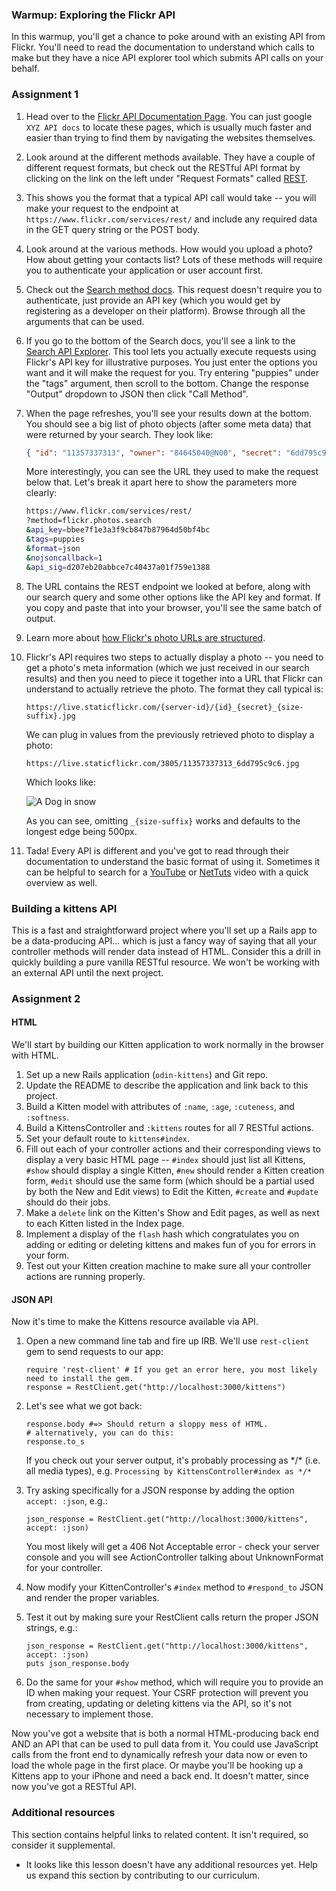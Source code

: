 ### Warmup: Exploring the Flickr API

In this warmup, you'll get a chance to poke around with an existing API from Flickr. You'll need to read the documentation to understand which calls to make but they have a nice API explorer tool which submits API calls on your behalf.

### Assignment 1

<div class="lesson-content__panel" markdown="1">

1.  Head over to the [Flickr API Documentation Page](http://www.flickr.com/services/api/). You can just google `XYZ API docs` to locate these pages, which is usually much faster and easier than trying to find them by navigating the websites themselves.
1.  Look around at the different methods available. They have a couple of different request formats, but check out the RESTful API format by clicking on the link on the left under "Request Formats" called [REST](http://www.flickr.com/services/api/request.rest.html).
1.  This shows you the format that a typical API call would take -- you will make your request to the endpoint at `https://www.flickr.com/services/rest/` and include any required data in the GET query string or the POST body.
1.  Look around at the various methods. How would you upload a photo? How about getting your contacts list? Lots of these methods will require you to authenticate your application or user account first.
1.  Check out the [Search method docs](http://www.flickr.com/services/api/flickr.photos.search.html). This request doesn't require you to authenticate, just provide an API key (which you would get by registering as a developer on their platform). Browse through all the arguments that can be used.
1.  If you go to the bottom of the Search docs, you'll see a link to the [Search API Explorer](http://www.flickr.com/services/api/explore/flickr.photos.search). This tool lets you actually execute requests using Flickr's API key for illustrative purposes.  You just enter the options you want and it will make the request for you. Try entering "puppies" under the "tags" argument, then scroll to the bottom. Change the response "Output" dropdown to JSON then click "Call Method".
1.  When the page refreshes, you'll see your results down at the bottom. You should see a big list of photo objects (after some meta data) that were returned by your search.  They look like:

    ~~~json
    { "id": "11357337313", "owner": "84645040@N00", "secret": "6dd795c9c6", "server": "3805", "farm": 4, "title": "Gavin-Feb2013-0127", "ispublic": 1, "isfriend": 0, "isfamily": 0 },
    ~~~

    More interestingly, you can see the URL they used to make the request below that. Let's break it apart here to show the parameters more clearly:

    ~~~bash
    https://www.flickr.com/services/rest/
    ?method=flickr.photos.search
    &api_key=bbee7f1e3a3f9cb847b87964d50bf4bc
    &tags=puppies
    &format=json
    &nojsoncallback=1
    &api_sig=d207eb20abbce7c40437a01f759e1388
    ~~~

1.  The URL contains the REST endpoint we looked at before, along with our search query and some other options like the API key and format. If you copy and paste that into your browser, you'll see the same batch of output.
1.  Learn more about [how Flickr's photo URLs are structured](http://www.flickr.com/services/api/misc.urls.html).
1.  Flickr's API requires two steps to actually display a photo -- you need to get a photo's meta information (which we just received in our search results) and then you need to piece it together into a URL that Flickr can understand to actually retrieve the photo. The format they call typical is:

    `https://live.staticflickr.com/{server-id}/{id}_{secret}_{size-suffix}.jpg`

    We can plug in values from the previously retrieved photo to display a photo:

    `https://live.staticflickr.com/3805/11357337313_6dd795c9c6.jpg`

    Which looks like:

    ![A Dog in snow](https://live.staticflickr.com/3805/11357337313_6dd795c9c6.jpg)

    As you can see, omitting `_{size-suffix}` works and defaults to the longest edge being 500px.

1.  Tada! Every API is different and you've got to read through their documentation to understand the basic format of using it. Sometimes it can be helpful to search for a [YouTube](http://www.youtube.com) or [NetTuts](http://code.tutsplus.com) video with a quick overview as well.

</div>

### Building a kittens API

This is a fast and straightforward project where you'll set up a Rails app to be a data-producing API... which is just a fancy way of saying that all your controller methods will render data instead of HTML.  Consider this a drill in quickly building a pure vanilla RESTful resource. We won't be working with an external API until the next project.

### Assignment 2

<div class="lesson-content__panel" markdown="1">

#### HTML

We'll start by building our Kitten application to work normally in the browser with HTML.

1.  Set up a new Rails application (`odin-kittens`) and Git repo.
1.  Update the README to describe the application and link back to this project.
1.  Build a Kitten model with attributes of `:name`, `:age`, `:cuteness`, and `:softness`.
1.  Build a KittensController and `:kittens` routes for all 7 RESTful actions.
1.  Set your default route to `kittens#index`.
1.  Fill out each of your controller actions and their corresponding views to display a very basic HTML page -- `#index` should just list all Kittens, `#show` should display a single Kitten, `#new` should render a Kitten creation form, `#edit` should use the same form (which should be a partial used by both the New and Edit views) to Edit the Kitten, `#create` and `#update` should do their jobs.
1.  Make a `delete` link on the Kitten's Show and Edit pages, as well as next to each Kitten listed in the Index page.
1.  Implement a display of the `flash` hash which congratulates you on adding or editing or deleting kittens and makes fun of you for errors in your form.
1.  Test out your Kitten creation machine to make sure all your controller actions are running properly.

#### JSON API

Now it's time to make the Kittens resource available via API.

1.  Open a new command line tab and fire up IRB.  We'll use `rest-client` gem to send requests to our app:

    ~~~irb
    require 'rest-client' # If you get an error here, you most likely need to install the gem.
    response = RestClient.get("http://localhost:3000/kittens")
    ~~~

1.  Let's see what we got back:

    ~~~irb
    response.body #=> Should return a sloppy mess of HTML.
    # alternatively, you can do this:
    response.to_s
    ~~~

    If you check out your server output, it's probably processing as \*/\* (i.e. all media types), e.g. `Processing by KittensController#index as */*`
1.  Try asking specifically for a JSON response by adding the option `accept: :json`, e.g.:

    ~~~irb
    json_response = RestClient.get("http://localhost:3000/kittens", accept: :json)
    ~~~

    You most likely will get a 406 Not Acceptable error - check your server console and you will see ActionController talking about UnknownFormat for your controller.
1.  Now modify your KittenController's `#index` method to `#respond_to` JSON and render the proper variables.
1.  Test it out by making sure your RestClient calls return the proper JSON strings, e.g.:

    ~~~irb
    json_response = RestClient.get("http://localhost:3000/kittens", accept: :json)
    puts json_response.body
    ~~~

1.  Do the same for your `#show` method, which will require you to provide an ID when making your request.  Your CSRF protection will prevent you from creating, updating or deleting kittens via the API, so it's not necessary to implement those.

Now you've got a website that is both a normal HTML-producing back end AND an API that can be used to pull data from it. You could use JavaScript calls from the front end to dynamically refresh your data now or even to load the whole page in the first place. Or maybe you'll be hooking up a Kittens app to your iPhone and need a back end. It doesn't matter, since now you've got a RESTful API.

</div>

### Additional resources

This section contains helpful links to related content. It isn't required, so consider it supplemental.

- It looks like this lesson doesn't have any additional resources yet. Help us expand this section by contributing to our curriculum.
